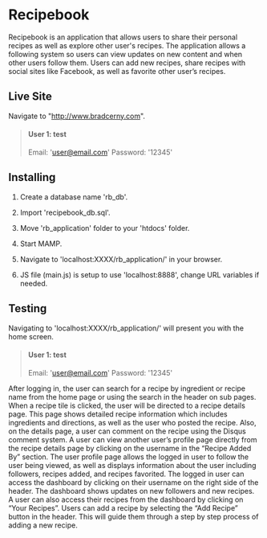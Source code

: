 # Recipebook

Recipebook is an application that allows users to share their personal recipes as well as explore other user's recipes.  The application allows a following system so users can view updates on new content and when other users follow them.  Users can add new recipes, share recipes with social sites like Facebook, as well as favorite other user’s recipes.

## Live Site

Navigate to "http://www.bradcerny.com".


>#### User 1: test
>Email: 'user@email.com'
>Password: '12345'

## Installing

1. 	Create a database name 'rb_db'.

2.	Import 'recipebook_db.sql'.

3.	Move 'rb_application' folder to your 'htdocs' folder.

4.	Start MAMP.

5.	Navigate to 'localhost:XXXX/rb_application/' in your browser.

6. JS file (main.js) is setup to use 'localhost:8888', change URL variables if needed.

## Testing

Navigating to 'localhost:XXXX/rb_application/' will present you with the home screen.


>#### User 1: test
>Email: 'user@email.com'
>Password: '12345'

After logging in, the user can search for a recipe by ingredient or recipe name from the home page or using the search in the header on sub pages.  When a recipe tile is clicked, the user will be directed to a recipe details page.  This page shows detailed recipe information which includes ingredients and directions, as well as the user who posted the recipe.  Also, on the details page, a user can comment on the recipe using the Disqus comment system.  A user can view another user’s profile page directly from the recipe details page by clicking on the username in the “Recipe Added By” section.  The user profile page allows the logged in user to follow the user being viewed, as well as displays information about the user including followers, recipes added, and recipes favorited.  The logged in user can access the dashboard by clicking on their username on the right side of the header.  The dashboard shows updates on new followers and new recipes.  A user can also access their recipes from the dashboard by clicking on “Your Recipes”.  Users can add a recipe by selecting the “Add Recipe” button in the header.  This will guide them through a step by step process of adding a new recipe.
